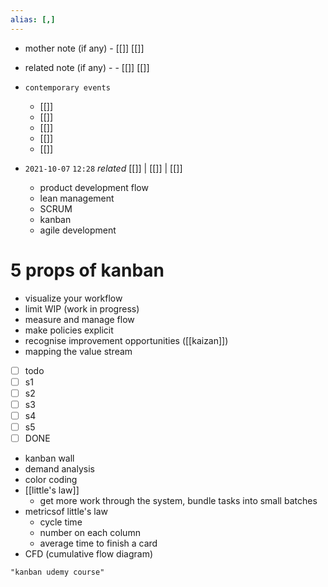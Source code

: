 ```yaml
---
alias: [,]
---
```

- mother note (if any)
		- [[]] [[]]
- related note (if any) -
		- [[]] [[]]
- `contemporary events`
	- [[]]
	- [[]]
	- [[]]
	- [[]]
	- [[]]

- `2021-10-07`  `12:28` _related_ [[]] | [[]] | [[]]
	- product development flow
	- lean management
	- SCRUM
	- kanban
	- agile development

# 5 props of kanban
- visualize your workflow
- limit WIP (work in progress)
- measure and manage flow
- make policies explicit
- recognise improvement opportunities ([[kaizan]])
- mapping the value stream
- [ ] todo
- [ ] s1
- [ ] s2
- [ ] s3
- [ ] s4
- [ ] s5
- [ ] DONE

- kanban wall
- demand analysis
- color coding
- [[little's law]]
	- get more work through the system, bundle tasks into small batches
- metricsof little's law
	- cycle time
	- number on each column
	- average time to finish a card
- CFD (cumulative flow diagram)

```query
"kanban udemy course"
```